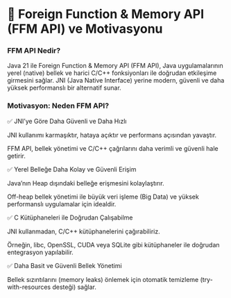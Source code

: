 # 🚀 Foreign Function & Memory API (FFM API) ve Motivasyonu
### FFM API Nedir?
Java 21 ile Foreign Function & Memory API (FFM API), Java uygulamalarının yerel (native) bellek ve harici C/C++ fonksiyonları ile doğrudan etkileşime girmesini sağlar. JNI (Java Native Interface) yerine modern, güvenli ve daha yüksek performanslı bir alternatif sunar.

### Motivasyon: Neden FFM API?
✅ JNI’ye Göre Daha Güvenli ve Daha Hızlı

JNI kullanımı karmaşıktır, hataya açıktır ve performans açısından yavaştır.

FFM API, bellek yönetimi ve C/C++ çağrılarını daha verimli ve güvenli hale getirir.

✅ Yerel Belleğe Daha Kolay ve Güvenli Erişim

Java’nın Heap dışındaki belleğe erişmesini kolaylaştırır.

Off-heap bellek yönetimi ile büyük veri işleme (Big Data) ve yüksek performanslı uygulamalar için idealdir.

✅ C Kütüphaneleri ile Doğrudan Çalışabilme

JNI kullanmadan, C/C++ kütüphanelerini çağırabiliriz.

Örneğin, libc, OpenSSL, CUDA veya SQLite gibi kütüphaneler ile doğrudan entegrasyon yapılabilir.

✅ Daha Basit ve Güvenli Bellek Yönetimi

Bellek sızıntılarını (memory leaks) önlemek için otomatik temizleme (try-with-resources desteği) sağlar.
